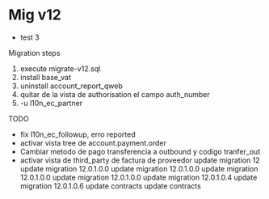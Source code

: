 # Mig  v12

* test 3

Migration steps

1. execute migrate-v12.sql
2. install base_vat
2. uninstall account_report_qweb
3. quitar de la vista de authorisation el campo auth_number
4. -u l10n_ec_partner



TODO

* fix l10n_ec_followup, erro reported
* activar vista tree de account.payment.order
* Cambiar metodo de pago transferencia a outbound y codigo tranfer_out
* activar vista de third_party de factura de proveedor
update  migration 12 
update  migration 12.0.1.0.0 
update  migration 12.0.1.0.0 
update  migration 12.0.1.0.0 
update  migration 12.0.1.0.0 
update  migration 12.0.1.0.4 
update  migration 12.0.1.0.6 
update contracts 
update contracts 
